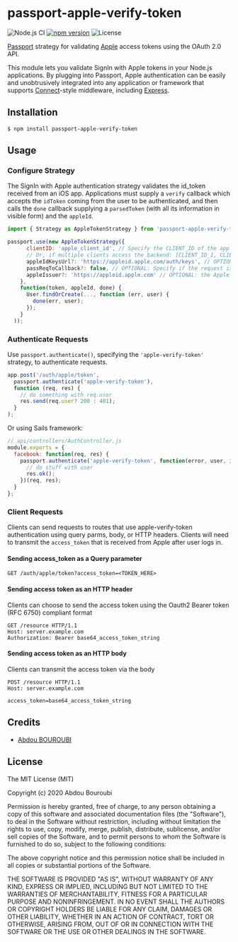 # passport-apple-verify-token

![Node.js CI](https://github.com/abouroubi/passport-apple-verify-token/workflows/Node.js%20CI/badge.svg)
[![npm version](https://badge.fury.io/js/passport-apple-verify-token.svg)](https://badge.fury.io/js/passport-apple-verify-token)
![License](https://img.shields.io/npm/l/passport-apple-verify-token.svg)


[Passport](http://passportjs.org/) strategy for validating [Apple](https://developer.apple.com/documentation/sign_in_with_apple/sign_in_with_apple_rest_api/authenticating_users_with_sign_in_with_apple)
access tokens using the OAuth 2.0 API.

This module lets you validate SignIn with Apple tokens in your Node.js applications.
By plugging into Passport, Apple authentication can be easily and
unobtrusively integrated into any application or framework that supports
[Connect](http://www.senchalabs.org/connect/)-style middleware, including
[Express](http://expressjs.com/).

## Installation

    $ npm install passport-apple-verify-token

## Usage

### Configure Strategy

The SignIn with Apple authentication strategy validates the id_token received from an iOS app. 
Applications must supply a `verify` callback which accepts the `idToken`
coming from the user to be authenticated, and then calls the `done` callback
supplying a `parsedToken` (with all its information in visible form) and the
`appleId`.

```js
import { Strategy as AppleTokenStrategy } from 'passport-apple-verify-token;

passport.use(new AppleTokenStrategy({
      clientID: 'apple_client_id', // Specify the CLIENT_ID of the app that accesses the backend
      // Or, if multiple clients access the backend: [CLIENT_ID_1, CLIENT_ID_2, CLIENT_ID_3]
      appleIdKeysUrl?: 'https://appleid.apple.com/auth/keys', // OPTIONAL: Specify the url to get Apple auth keys
      passReqToCallback?: false, // OPTIONAL: Specify if the request is passed to callback
      appleIssuer?: 'https://appleid.apple.com' // OPTIONAL: the Apple token issuer
    },
    function(token, appleId, done) {
      User.findOrCreate(..., function (err, user) {
        done(err, user);
      });
    }
  ));
```

### Authenticate Requests

Use `passport.authenticate()`, specifying the `'apple-verify-token'` strategy, to authenticate requests.

```js
app.post('/auth/apple/token',
  passport.authenticate('apple-verify-token'),
  function (req, res) {
    // do something with req.user
    res.send(req.user? 200 : 401);
  }
);
```

Or using Sails framework:

```javascript
// api/controllers/AuthController.js
module.exports = {
  facebook: function(req, res) {
    passport.authenticate('apple-verify-token', function(error, user, info) {
      // do stuff with user
      res.ok();
    })(req, res);
  }
};
```

### Client Requests

Clients can send requests to routes that use apple-verify-token authentication using query parms, body, or HTTP headers. Clients will need to transmit the `access_token` that is received from Apple after user logs in.

#### Sending access_token as a Query parameter

```
GET /auth/apple/token?access_token=<TOKEN_HERE>
```

#### Sending access token as an HTTP header

Clients can choose to send the access token using the Oauth2 Bearer token (RFC 6750) compliant format

```
GET /resource HTTP/1.1
Host: server.example.com
Authorization: Bearer base64_access_token_string
```


#### Sending access token as an HTTP body

Clients can transmit the access token via the body

```
POST /resource HTTP/1.1
Host: server.example.com

access_token=base64_access_token_string
```
  

## Credits

  - [Abdou BOUROUBI](http://github.com/abouroubi)



## License

The MIT License (MIT)

Copyright (c) 2020 Abdou Bouroubi

Permission is hereby granted, free of charge, to any person obtaining a copy
of this software and associated documentation files (the "Software"), to deal
in the Software without restriction, including without limitation the rights
to use, copy, modify, merge, publish, distribute, sublicense, and/or sell
copies of the Software, and to permit persons to whom the Software is
furnished to do so, subject to the following conditions:

The above copyright notice and this permission notice shall be included in all
copies or substantial portions of the Software.

THE SOFTWARE IS PROVIDED "AS IS", WITHOUT WARRANTY OF ANY KIND, EXPRESS OR
IMPLIED, INCLUDING BUT NOT LIMITED TO THE WARRANTIES OF MERCHANTABILITY,
FITNESS FOR A PARTICULAR PURPOSE AND NONINFRINGEMENT. IN NO EVENT SHALL THE
AUTHORS OR COPYRIGHT HOLDERS BE LIABLE FOR ANY CLAIM, DAMAGES OR OTHER
LIABILITY, WHETHER IN AN ACTION OF CONTRACT, TORT OR OTHERWISE, ARISING FROM,
OUT OF OR IN CONNECTION WITH THE SOFTWARE OR THE USE OR OTHER DEALINGS IN THE
SOFTWARE.
